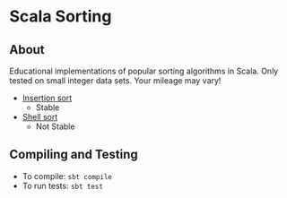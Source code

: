 # Scala Sorting

## About
Educational implementations of popular sorting algorithms in Scala.
Only tested on small integer data sets. Your mileage may vary!
 + [Insertion sort](http://en.wikipedia.org/wiki/Insertion_sort)
   + Stable
 + [Shell sort](http://en.wikipedia.org/wiki/Shell_sort)
   + Not Stable

## Compiling and Testing
 + To compile: `sbt compile`
 + To run tests: `sbt test`
